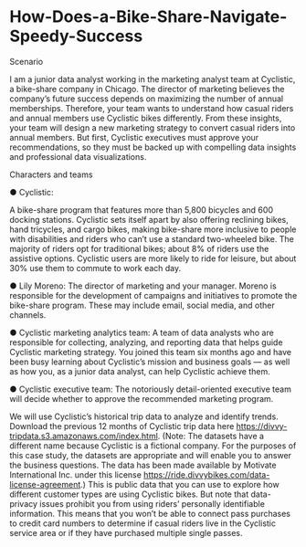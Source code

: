 # How-Does-a-Bike-Share-Navigate-Speedy-Success

Scenario


I am a junior data analyst working in the marketing analyst team at Cyclistic, a bike-share company in Chicago. The director
of marketing believes the company’s future success depends on maximizing the number of annual memberships. Therefore,
your team wants to understand how casual riders and annual members use Cyclistic bikes differently. From these insights,
your team will design a new marketing strategy to convert casual riders into annual members. But first, Cyclistic executives
must approve your recommendations, so they must be backed up with compelling data insights and professional data
visualizations.

Characters and teams

● Cyclistic: 

A bike-share program that features more than 5,800 bicycles and 600 docking stations. Cyclistic sets itself
apart by also offering reclining bikes, hand tricycles, and cargo bikes, making bike-share more inclusive to people with
disabilities and riders who can’t use a standard two-wheeled bike. The majority of riders opt for traditional bikes; about
8% of riders use the assistive options. Cyclistic users are more likely to ride for leisure, but about 30% use them to
commute to work each day.


● Lily Moreno: The director of marketing and your manager. Moreno is responsible for the development of campaigns
and initiatives to promote the bike-share program. These may include email, social media, and other channels.


● Cyclistic marketing analytics team: A team of data analysts who are responsible for collecting, analyzing, and
reporting data that helps guide Cyclistic marketing strategy. You joined this team six months ago and have been busy
learning about Cyclistic’s mission and business goals — as well as how you, as a junior data analyst, can help Cyclistic
achieve them.


● Cyclistic executive team: The notoriously detail-oriented executive team will decide whether to approve the
recommended marketing program.


We will use Cyclistic’s historical trip data to analyze and identify trends. Download the previous 12 months of Cyclistic trip data
here https://divvy-tripdata.s3.amazonaws.com/index.html. (Note: The datasets have a different name because Cyclistic is a fictional company. For the purposes of this case study,
the datasets are appropriate and will enable you to answer the business questions. The data has been made available by
Motivate International Inc. under this license https://ride.divvybikes.com/data-license-agreement.) This is public data that you can use to explore how different customer types are using Cyclistic bikes. But note that data-privacy issues prohibit you from using riders’ personally identifiable information. This
means that you won’t be able to connect pass purchases to credit card numbers to determine if casual riders live in the
Cyclistic service area or if they have purchased multiple single passes.
